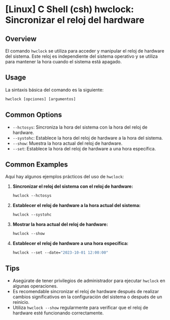 # [Linux] C Shell (csh) hwclock: Sincronizar el reloj del hardware

## Overview
El comando `hwclock` se utiliza para acceder y manipular el reloj de hardware del sistema. Este reloj es independiente del sistema operativo y se utiliza para mantener la hora cuando el sistema está apagado.

## Usage
La sintaxis básica del comando es la siguiente:

```csh
hwclock [opciones] [argumentos]
```

## Common Options
- `--hctosys`: Sincroniza la hora del sistema con la hora del reloj de hardware.
- `--systohc`: Establece la hora del reloj de hardware a la hora del sistema.
- `--show`: Muestra la hora actual del reloj de hardware.
- `--set`: Establece la hora del reloj de hardware a una hora específica.

## Common Examples
Aquí hay algunos ejemplos prácticos del uso de `hwclock`:

1. **Sincronizar el reloj del sistema con el reloj de hardware:**

   ```csh
   hwclock --hctosys
   ```

2. **Establecer el reloj de hardware a la hora actual del sistema:**

   ```csh
   hwclock --systohc
   ```

3. **Mostrar la hora actual del reloj de hardware:**

   ```csh
   hwclock --show
   ```

4. **Establecer el reloj de hardware a una hora específica:**

   ```csh
   hwclock --set --date="2023-10-01 12:00:00"
   ```

## Tips
- Asegúrate de tener privilegios de administrador para ejecutar `hwclock` en algunas operaciones.
- Es recomendable sincronizar el reloj de hardware después de realizar cambios significativos en la configuración del sistema o después de un reinicio.
- Utiliza `hwclock --show` regularmente para verificar que el reloj de hardware esté funcionando correctamente.
